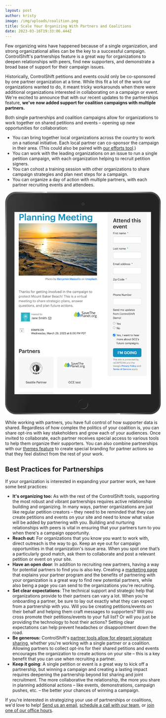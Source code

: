 ```yaml
---
layout: post
author: kristy
image: /img/uploads/coalition.png
title: Scale Your Organizing With Partners and Coalitions
date: 2023-03-16T19:33:06.444Z
---
```

F﻿ew organizing wins have happened because of a single organization, and strong organizational allies can be the key to a successful campaign. ControlShift's partnerships feature is a great way for organizations to deepen relationships with peers, find new supporters, and demonstrate a broad base of support for their campaign issues.

Historically, ControlShift petitions and events could only be co-sponsored by one partner organization at a time. While this fit a lot of the work our organizations wanted to do, it meant tricky workarounds when there were additional organizations interested in collaborating on a campaign or event. W﻿e're excited to announce that with our recent updates to the partnerships feature, **we've now added support for coalition campaigns with multiple partners.** 

B﻿oth single partnerships and coalition campaigns allow for organizations to work together on shared petitions and events – opening up new opportunities for collaboration:

* Y﻿ou can bring together local organizations across the country to work on a national initiative. Each local partner can co-sponsor the campaign in their area. (This could also be paired with [our efforts tool](https://support.controlshiftlabs.com/hc/en-us/articles/219014277-What-are-Efforts-and-Landing-Pages-and-how-do-I-decide-which-to-use-).)
* You can work with the leading organizations on an issue to run a single petition campaign, with each organization helping to recruit petition signers.
* Y﻿ou can cohost a training session with other organizations to share campaign strategies and plan next steps for a campaign.
* Y﻿ou can organize a day of action with multiple partners, with each partner recruiting events and attendees. 

![Coalitions allow multiple partners to collaborate on petitions and events.](/img/uploads/coalition.png)

W﻿hile working with partners, you have full control of how supporter data is shared. Regardless of how complex the politics of your coalition is, you can share opt-ins with key stakeholders and grow each of your audiences. Once invited to collaborate, each partner receives special access to various tools to help them organize their supporters. You can also combine partnerships with our [themes feature](https://support.controlshiftlabs.com/hc/en-us/articles/4406443720847-Customizing-Your-Site-With-Themes) to create special branding for partner actions so that they feel distinct from the rest of your work.

## B﻿est Practices for Partnerships

I﻿f your organization is interested in expanding your partner work, we have some best practices: 

* **I﻿t's organizing too:** A﻿s with the rest of the ControlShift tools, supporting the most robust and vibrant partnerships requires active relationship building and organizing. In many ways, partner organizations are just like regular petition creators – they need to be reminded that they can create petitions and events on your site and need to know what value will be added by partnering with you. Building and nurturing relationships with peers is vital in ensuring that your partners turn to you when there's a campaign opportunity.
* **Reach out:** For organizations that you know you want to work with, direct outreach is the way to go. Keep an eye out for campaign opportunities in that organization's issue area. When you spot one that’s a particularly good match, ask them to﻿ collaborate and post a relevant petition or event on your site.
* **H﻿ave an open door**: In addition to recruiting new partners, having a way for potential partners to find you is also key. Creating a [marketing page](https://front.moveon.org/progressive-partner-organizations/) that explains your partner program and the benefits of partnering with your organization is a great way to find new potential partners, while also being a page you can send to the organizations you're recruiting.
* **S﻿et clear expectations**: The technical support and strategic help that organizations provide to their partners can vary a lot. When you're onboarding a partner, be sure to lay out exactly what they can expect from a partnership with you. Will you be creating petitions/events on their behalf and helping them craft messages to supporters? Will you cross promote their petitions/events to your full list? Or will you just be providing the technology to host their actions? Setting clear expectations can help prevent headaches or disappointment down the road.
* **B﻿e generous:** ControlShift's [partner tools allow for elegant signature sharing](https://support.controlshiftlabs.com/hc/en-us/articles/203073587-Tutorial-on-Partnerships#lists), whether you're working with a single partner or a coalition. Allowing partners to collect opt-ins for their shared petitions and events encourages the organization to create actions on your site – this is a key benefit that you can use when recruiting a partner. 
* **K﻿eep it going**: A single petition or event is a great way to kick off a partnership, but winning a campaign and creating a lasting impact requires deepening the partnership beyond list sharing and joint recruitment.  The more collaborative the relationship, the more you share in planning additional actions – like events, demonstrations, campaign pushes, etc. – the better your chances of winning a campaign.

I﻿f you're interested in strategizing your use of partnerships or coalitions, we'd love to help! [Send us an email](mailto:support@controlshiftlabs.com), [schedule a call with our team](https://calendly.com/controlshift-labs), or j[oin one of our office hours](https://team.controlshift.app/).